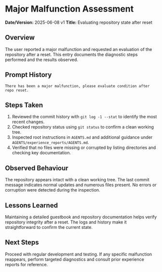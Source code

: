 # Major Malfunction Assessment

**Date/Version:** 2025-06-08 v1
**Title:** Evaluating repository state after reset

## Overview
The user reported a major malfunction and requested an evaluation of the repository after a reset. This entry documents the diagnostic steps performed and the results observed.

## Prompt History
```
There has been a major malfunction, please evaluate condition after repo reset.
```

## Steps Taken
1. Reviewed the commit history with `git log -1 --stat` to identify the most recent changes.
2. Checked repository status using `git status` to confirm a clean working tree.
3. Inspected root instructions in `AGENTS.md` and additional guidance under `AGENTS/experience_reports/AGENTS.md`.
4. Verified that no files were missing or corrupted by listing directories and checking key documentation.

## Observed Behaviour
The repository appears intact with a clean working tree. The last commit message indicates normal updates and numerous files present. No errors or corruption were detected during the inspection.

## Lessons Learned
Maintaining a detailed guestbook and repository documentation helps verify repository integrity after a reset. The logs and history make it straightforward to confirm the current state.

## Next Steps
Proceed with regular development and testing. If any specific malfunction reappears, perform targeted diagnostics and consult prior experience reports for reference.

